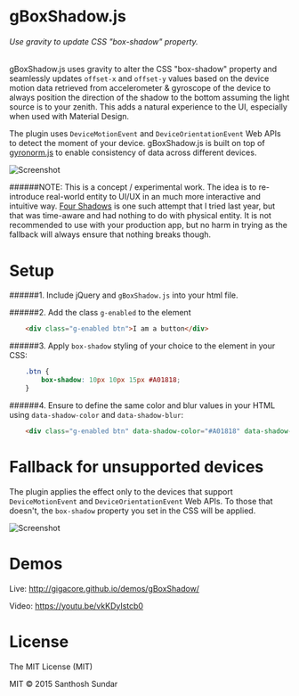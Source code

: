 gBoxShadow.js
============
###### Use gravity to update CSS "box-shadow" property.

gBoxShadow.js uses gravity to alter the CSS "box-shadow" property and seamlessly updates ```offset-x``` and ```offset-y``` values based on the device motion data retrieved from accelerometer & gyroscope of the device to always position the direction of the shadow to the bottom assuming the light source is to your zenith. This adds a natural experience to the UI, especially when used with Material Design.

The plugin uses ```DeviceMotionEvent``` and ```DeviceOrientationEvent``` Web APIs to detect the moment of your device. gBoxShadow.js is built on top of [gyronorm.js](https://github.com/dorukeker/gyronorm.js) to enable consistency of data across different devices.

![Screenshot](http://i.imgur.com/U1iuGjE.gif)

######NOTE: 
This is a concept / experimental work. The idea is to re-introduce real-world entity to UI/UX in an much more interactive and intuitive way. [Four Shadows](https://github.com/Gigacore/four-shadows) is one such attempt that I tried last year, but that was time-aware and had nothing to do with physical entity. It is not recommended to use with your production app, but no harm in trying as the fallback will always ensure that nothing breaks though.

Setup
============

######1. Include jQuery and ```gBoxShadow.js``` into your html file.

######2. Add the class ```g-enabled``` to the element 

```HTML
	<div class="g-enabled btn">I am a button</div>
```

######3. Apply ```box-shadow``` styling of your choice to the element in your CSS:

```CSS
	.btn {
		box-shadow: 10px 10px 15px #A01818;
	}
```

######4. Ensure to define the same color and blur values in your HTML using ```data-shadow-color``` and ```data-shadow-blur```:

```HTML
	<div class="g-enabled btn" data-shadow-color="#A01818" data-shadow-blur="15">I am a button</div>
```

Fallback for unsupported devices
===================
The plugin applies the effect only to the devices that support ```DeviceMotionEvent``` and ```DeviceOrientationEvent``` Web APIs. To those that doesn't, the ```box-shadow``` property you set in the CSS will be applied.

![Screenshot](http://i.imgur.com/HAPTQhT.png)


Demos
===================
Live: http://gigacore.github.io/demos/gBoxShadow/

Video: https://youtu.be/vkKDyIstcb0

License
===================
The MIT License (MIT)

MIT © 2015 Santhosh Sundar
